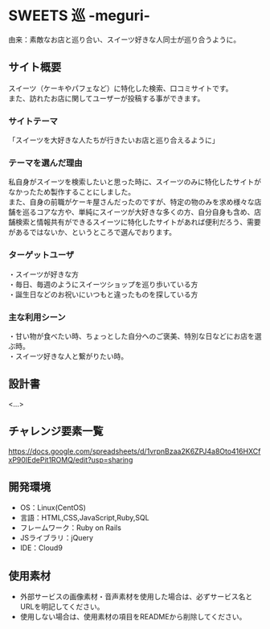 # SWEETS 巡 -meguri-
由来：素敵なお店と巡り合い、スイーツ好きな人同士が巡り合うように。

## サイト概要
スイーツ（ケーキやパフェなど）に特化した検索、口コミサイトです。  
また、訪れたお店に関してユーザーが投稿する事ができます。

### サイトテーマ
「スイーツを大好きな人たちが行きたいお店と巡り合えるように」

### テーマを選んだ理由
私自身がスイーツを検索したいと思った時に、スイーツのみに特化したサイトがなかったため製作することにしました。  
また、自身の前職がケーキ屋さんだったのですが、特定の物のみを求め様々な店舗を巡るコアな方や、単純にスイーツが大好きな多くの方、自分自身も含め、店舗検索と情報共有ができるスイーツに特化したサイトがあれば便利だろう、需要があるではないか、というところで選んでおります。

### ターゲットユーザ
・スイーツが好きな方  
・毎日、毎週のようにスイーツショップを巡り歩いている方  
・誕生日などのお祝いにいつもと違ったものを探している方  

### 主な利用シーン
・甘い物が食べたい時、ちょっとした自分へのご褒美、特別な日などにお店を選ぶ時。  
・スイーツ好きな人と繋がりたい時。

## 設計書
<...>

## チャレンジ要素一覧
https://docs.google.com/spreadsheets/d/1vrpnBzaa2K6ZPJ4a8Oto416HXCfxP90IEdePit1ROMQ/edit?usp=sharing

## 開発環境
- OS：Linux(CentOS)
- 言語：HTML,CSS,JavaScript,Ruby,SQL
- フレームワーク：Ruby on Rails
- JSライブラリ：jQuery
- IDE：Cloud9

## 使用素材
- 外部サービスの画像素材・音声素材を使用した場合は、必ずサービス名とURLを明記してください。  
- 使用しない場合は、使用素材の項目をREADMEから削除してください。
